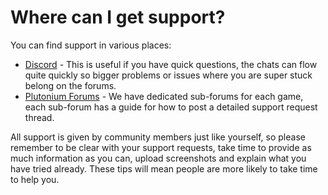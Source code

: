 # Where can I get support?

You can find support in various places:  

* [Discord](https://discord.gg/plutonium) - This is useful if you have quick questions, the chats can flow quite quickly so bigger problems or issues where you are super stuck belong on the forums.
* [Plutonium Forums](https://forum.plutonium.pw) - We have dedicated sub-forums for each game, each sub-forum has a guide for how to post a detailed support request thread.

All support is given by community members just like yourself, so please remember to be clear with your support requests, take time to provide as much information as you can, upload screenshots and explain what you have tried already. These tips will mean people are more likely to take time to help you.

